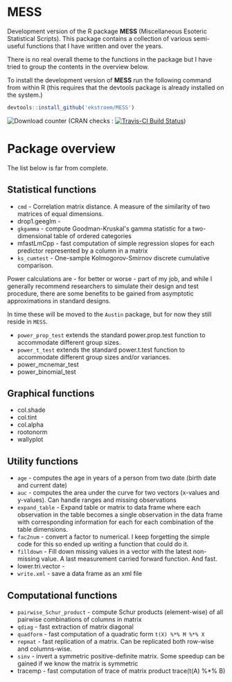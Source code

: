 # MESS


Development version of the R package **MESS** (Miscellaneous Esoteric
Statistical Scripts). This package contains a collection of various
semi-useful functions that I have written and over the years. 

There is no real overall theme to the functions in the package but I
have tried to group the contents in the overview below.

To install the development version of **MESS** run the following
command from within R (this requires that the devtools package is
already installed on the system.)

```r
devtools::install_github('ekstroem/MESS')
```

![Download counter](http://cranlogs.r-pkg.org/badges/grand-total/MESS)  (CRAN checks : [![Travis-CI Build Status](https://travis-ci.org/ekstroem/MESS.svg?branch=master)](https://travis-ci.org/ekstroem/MESS))



# Package overview


The list below is far from complete.


## Statistical functions

* `cmd` - Correlation matrix distance. A measure of the similarity of two matrices of equal dimensions.
* drop1.geeglm - 
* `gkgamma` - compute Goodman-Kruskal's gamma statistic for a
two-dimensional table of ordered categories
* mfastLmCpp - fast computation of simple regression slopes for each
predictor represented by a column in a matrix
* `ks_cumtest` - One-sample Kolmogorov-Smirnov discrete cumulative comparison.

Power calculations are - for better or worse - part of my job, and
while I generally recommend researchers to simulate their design and
test procedure, there are some benefits to be gained from asymptotic
approximations in standard designs.

In time these will be moved to the `Austin` package, but for now they
still reside in `MESS`.

* `power_prop_test` extends the standard power.prop.test function to
accommodate different group sizes.
* `power_t_test` extends the standard power.t.test function to
accommodate different group sizes and/or variances.
* power_mcnemar_test
* power_binomial_test


## Graphical functions

* col.shade
* col.tint
* col.alpha
* rootonorm
* wallyplot


## Utility functions

* `age` - computes the age in years of a person from two date (birth date and
  current date) 
* `auc` - computes the area under the curve for two vectors (x-values
and y-values). Can handle ranges and missing observations
* `expand_table` - Expand table or matrix to data frame where each observation
in the table becomes a single observation in the data frame with
corresponding information for each for each combination of the table
dimensions.
* `fac2num` - convert a factor to numerical. I keep forgetting the simple code for this so ended up writing a function that could do it.
* `filldown` - Fill down missing values in a vector with the latest non-missing
value. A last measurement carried forward function. And fast.
* lower.tri.vector - 
* `write.xml` - save a data frame as an xml file


## Computational functions

* `pairwise_Schur_product` - compute Schur products (element-wise) of all pairwise combinations of columns in matrix
* `qdiag` - fast extraction of matrix diagonal
* `quadform` - fast computation of a quadratic form `t(X) %*% M %*% X`
* `repmat` - fast replication of a matrix. Can be replicated both row-wise and columns-wise.
* `sinv` - invert a symmetric positive-definite matrix. Some speedup can be gained if we know the matrix is symmetric
* tracemp - fast computation of trace of matrix product trace(t(A) %*% B)


